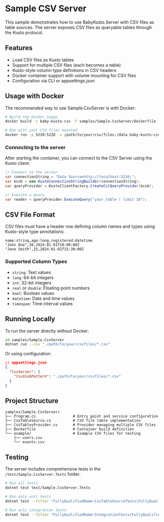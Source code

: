 # Sample CSV Server

This sample demonstrates how to use BabyKusto.Server with CSV files as table sources.
The server exposes CSV files as queryable tables through the Kusto protocol.

## Features

- Load CSV files as Kusto tables
- Support for multiple CSV files (each becomes a table)
- Kusto-style column type definitions in CSV headers
- Docker container support with volume mounting for CSV files
- Configuration via CLI or appsettings.json

## Usage with Docker

The recommended way to use Sample.CsvServer is with Docker:

```bash
# Build the Docker image
docker build -t baby-kusto-csv -f samples/Sample.CsvServer/Dockerfile .

# Run with your CSV files mounted
docker run -p 5220:5220 -v /path/to/your/csv/files:/data baby-kusto-csv --csv "/data/*.csv"
```

### Connecting to the server

After starting the container, you can connect to the CSV Server using the Kusto client:

```csharp
// Connect to the server
var connectionString = "Data Source=http://localhost:5220;";
var kcsb = new KustoConnectionStringBuilder(connectionString);
var queryProvider = KustoClientFactory.CreateCslQueryProvider(kcsb);

// Execute a query
var reader = queryProvider.ExecuteQuery("your_table | limit 10");
```

## CSV File Format

CSV files must have a header row defining column names and types using Kusto-style type annotations:

```csv
name:string,age:long,registered:datetime
"John Doe",30,2024-01-01T10:00:00Z
"Jane Smith",25,2024-01-02T15:30:00Z
```

### Supported Column Types

- `string`: Text values
- `long`: 64-bit integers
- `int`: 32-bit integers
- `real` or `double`: Floating point numbers
- `bool`: Boolean values
- `datetime`: Date and time values
- `timespan`: Time interval values

## Running Locally

To run the server directly without Docker:

```bash
cd samples/Sample.CsvServer
dotnet run --csv "./path/to/your/csvfiles/*.csv"
```

Or using configuration:

```json
// appsettings.json
{
  "CsvServer": {
    "CsvGlobPattern": "./path/to/your/csvfiles/*.csv"
  }
}
```

## Project Structure

```
samples/Sample.CsvServer/
├── Program.cs                 # Entry point and service configuration
├── CsvTableSource.cs          # CSV file table implementation
├── CsvTablesProvider.cs       # Provider managing multiple CSV files
├── Dockerfile                 # Container build definition
└── example/                   # Example CSV files for testing
    ├── users.csv               
    └── events.csv              
```

## Testing

The server includes comprehensive tests in the `/test/Sample.CsvServer.Tests` folder:

```bash
# Run all tests
dotnet test test/Sample.CsvServer.Tests

# Run only unit tests
dotnet test --filter "FullyQualifiedName~CsvTableSourceTests|FullyQualifiedName~CsvTablesProviderTests"

# Run only integration tests
dotnet test --filter "FullyQualifiedName~IntegrationTests|FullyQualifiedName~KustoClientTests"
```